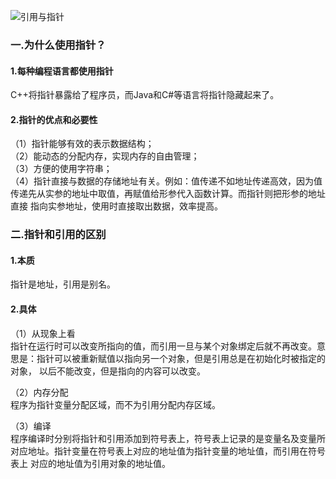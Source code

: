 ![引用与指针](https://img-blog.csdnimg.cn/20190515122546714.png?x-oss-process=image/watermark,type_ZmFuZ3poZW5naGVpdGk,shadow_10,text_aHR0cHM6Ly9ibG9nLmNzZG4ubmV0L2w0Nzc5MTgyNjk=,size_16,color_FFFFFF,t_70)  

### 一.为什么使用指针？
#### 1.每种编程语言都使用指针
C++将指针暴露给了程序员，而Java和C#等语言将指针隐藏起来了。  

#### 2.指针的优点和必要性
（1）指针能够有效的表示数据结构；  
（2）能动态的分配内存，实现内存的自由管理；  
（3）方便的使用字符串；  
（4）指针直接与数据的存储地址有关。例如：值传递不如地址传递高效，因为值传递先从实参的地址中取值，再赋值给形参代入函数计算。而指针则把形参的地址直接
指向实参地址，使用时直接取出数据，效率提高。  

### 二.指针和引用的区别
#### 1.本质
指针是地址，引用是别名。  

#### 2.具体
（1）从现象上看  
指针在运行时可以改变所指向的值，而引用一旦与某个对象绑定后就不再改变。意思是：指针可以被重新赋值以指向另一个对象，但是引用总是在初始化时被指定的对象，
以后不能改变，但是指向的内容可以改变。  

（2）内存分配  
程序为指针变量分配区域，而不为引用分配内存区域。  

（3）编译  
程序编译时分别将指针和引用添加到符号表上，符号表上记录的是变量名及变量所对应地址。指针变量在符号表上对应的地址值为指针变量的地址值，而引用在符号表上
对应的地址值为引用对象的地址值。  



